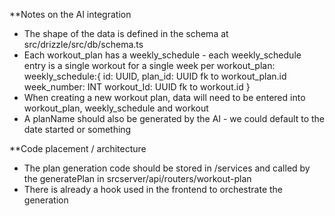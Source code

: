 \*\*Notes on the AI integration

- The shape of the data is defined in the schema at src/drizzle/src/db/schema.ts
- Each workout_plan has a weekly_schedule - each weekly_schedule entry is a single workout for a single week per workout_plan:
  weekly_schedule:{
  id: UUID,
  plan_id: UUID fk to workout_plan.id
  week_number: INT
  workout_Id: UUID fk to workout.id
  }
- When creating a new workout plan, data will need to be entered into workout_plan, weekly_schedule and workout
- A planName should also be generated by the AI - we could default to the date started or something

\*\*Code placement / architecture

- The plan generation code should be stored in /services and called by the generatePlan in srcserver/api/routers/workout-plan
- There is already a hook used in the frontend to orchestrate the generation
